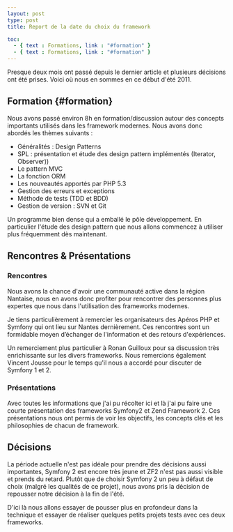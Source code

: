```yaml
---
layout: post
type: post
title: Report de la date du choix du framework

toc:
  - { text : Formations, link : "#formation" }
  - { text : Formations, link : "#formation" }
---
```


Presque deux mois ont passé depuis le dernier article et plusieurs décisions
ont été prises. Voici où nous en sommes en ce début d'été 2011.


## Formation  {#formation}

Nous avons passé environ 8h en formation/discussion autour des concepts
importants utilisés dans les framework modernes. Nous avons donc abordés les
thèmes suivants :

  - Généralités : Design Patterns
  - SPL : présentation et étude des design pattern implémentés
    (Iterator, Observer))
  - Le pattern MVC
  - La fonction ORM
  - Les nouveautés apportés par PHP 5.3
  - Gestion des erreurs et exceptions
  - Méthode de tests (TDD et BDD)
  - Gestion de version : SVN et Git

Un programme bien dense qui a emballé le pôle développement. En particulier l'étude des design pattern que nous allons commencez à utiliser plus fréquemment dès maintenant.

<h2>Rencontres &amp; Présentations</h2>
<h3>Rencontres</h3>
Nous avons la chance d'avoir une communauté active dans la région Nantaise, nous en avons donc profiter pour rencontrer des personnes plus expertes que nous dans l'utilisation des frameworks modernes.

Je tiens particulièrement à remercier les organisateurs des Apéros PHP et Symfony qui ont lieu sur Nantes dernièrement. Ces rencontres sont un formidable moyen d’échanger de l'information et des retours d'expériences.

Un remerciement plus particulier à Ronan Guilloux pour sa discussion très enrichissante sur les divers frameworks. Nous remercions également Vincent Jousse pour le temps qu'il nous a accordé pour discuter de Symfony 1 et 2.

<h3>Présentations</h3>
Avec toutes les informations que j'ai pu récolter ici et là j'ai pu faire une courte présentation des frameworks Symfony2 et Zend Framework 2. Ces présentations nous ont permis de voir les objectifs, les concepts clés et les philosophies de chacun de framework.

<h2>Décisions</h2>

La période actuelle n'est pas idéale pour prendre des décisions aussi importantes, Symfony 2 est encore très jeune et ZF2 n'est pas aussi visible et prends du retard. Plutôt que de choisir Symfony 2 un peu à défaut de choix (malgré les qualités de ce projet), nous avons pris la décision de repousser notre décision à la fin de l'été.

D'ici là nous allons essayer de pousser plus en profondeur dans la technique et essayer de réaliser quelques petits projets tests avec ces deux frameworks.